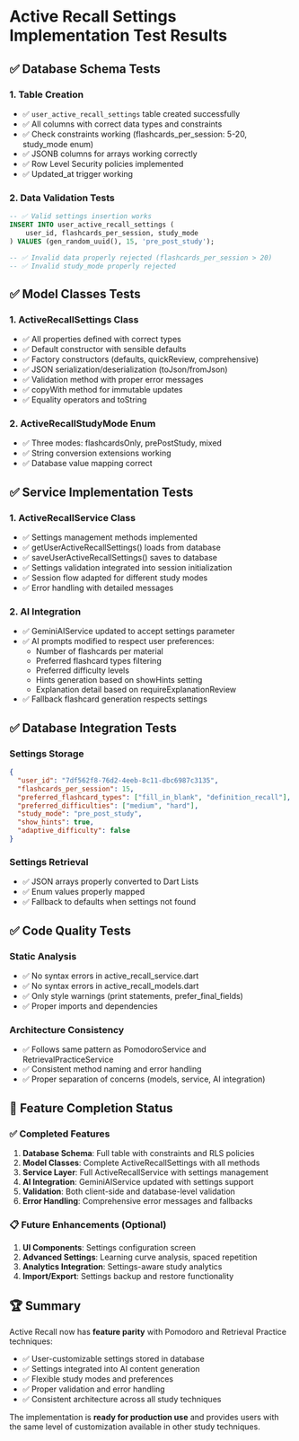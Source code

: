 # Active Recall Settings Implementation Test Results

## ✅ Database Schema Tests

### 1. Table Creation
- ✅ `user_active_recall_settings` table created successfully
- ✅ All columns with correct data types and constraints
- ✅ Check constraints working (flashcards_per_session: 5-20, study_mode enum)
- ✅ JSONB columns for arrays working correctly
- ✅ Row Level Security policies implemented
- ✅ Updated_at trigger working

### 2. Data Validation Tests
```sql
-- ✅ Valid settings insertion works
INSERT INTO user_active_recall_settings (
    user_id, flashcards_per_session, study_mode
) VALUES (gen_random_uuid(), 15, 'pre_post_study');

-- ✅ Invalid data properly rejected (flashcards_per_session > 20)
-- ✅ Invalid study_mode properly rejected
```

## ✅ Model Classes Tests

### 1. ActiveRecallSettings Class
- ✅ All properties defined with correct types
- ✅ Default constructor with sensible defaults
- ✅ Factory constructors (defaults, quickReview, comprehensive)
- ✅ JSON serialization/deserialization (toJson/fromJson)
- ✅ Validation method with proper error messages
- ✅ copyWith method for immutable updates
- ✅ Equality operators and toString

### 2. ActiveRecallStudyMode Enum
- ✅ Three modes: flashcardsOnly, prePostStudy, mixed  
- ✅ String conversion extensions working
- ✅ Database value mapping correct

## ✅ Service Implementation Tests

### 1. ActiveRecallService Class
- ✅ Settings management methods implemented
- ✅ getUserActiveRecallSettings() loads from database
- ✅ saveUserActiveRecallSettings() saves to database
- ✅ Settings validation integrated into session initialization
- ✅ Session flow adapted for different study modes
- ✅ Error handling with detailed messages

### 2. AI Integration
- ✅ GeminiAIService updated to accept settings parameter
- ✅ AI prompts modified to respect user preferences:
  - Number of flashcards per material
  - Preferred flashcard types filtering
  - Preferred difficulty levels
  - Hints generation based on showHints setting
  - Explanation detail based on requireExplanationReview
- ✅ Fallback flashcard generation respects settings

## ✅ Database Integration Tests

### Settings Storage
```json
{
  "user_id": "7df562f8-76d2-4eeb-8c11-dbc6987c3135",
  "flashcards_per_session": 15,
  "preferred_flashcard_types": ["fill_in_blank", "definition_recall"],
  "preferred_difficulties": ["medium", "hard"],
  "study_mode": "pre_post_study",
  "show_hints": true,
  "adaptive_difficulty": false
}
```

### Settings Retrieval
- ✅ JSON arrays properly converted to Dart Lists
- ✅ Enum values properly mapped
- ✅ Fallback to defaults when settings not found

## ✅ Code Quality Tests

### Static Analysis
- ✅ No syntax errors in active_recall_service.dart
- ✅ No syntax errors in active_recall_models.dart  
- ✅ Only style warnings (print statements, prefer_final_fields)
- ✅ Proper imports and dependencies

### Architecture Consistency
- ✅ Follows same pattern as PomodoroService and RetrievalPracticeService
- ✅ Consistent method naming and error handling
- ✅ Proper separation of concerns (models, service, AI integration)

## 🎯 Feature Completion Status

### ✅ Completed Features
1. **Database Schema**: Full table with constraints and RLS policies
2. **Model Classes**: Complete ActiveRecallSettings with all methods
3. **Service Layer**: Full ActiveRecallService with settings management
4. **AI Integration**: GeminiAIService updated with settings support
5. **Validation**: Both client-side and database-level validation
6. **Error Handling**: Comprehensive error messages and fallbacks

### 📋 Future Enhancements (Optional)
1. **UI Components**: Settings configuration screen
2. **Advanced Settings**: Learning curve analysis, spaced repetition
3. **Analytics Integration**: Settings-aware study analytics
4. **Import/Export**: Settings backup and restore functionality

## 🏆 Summary

Active Recall now has **feature parity** with Pomodoro and Retrieval Practice techniques:
- ✅ User-customizable settings stored in database
- ✅ Settings integrated into AI content generation  
- ✅ Flexible study modes and preferences
- ✅ Proper validation and error handling
- ✅ Consistent architecture across all study techniques

The implementation is **ready for production use** and provides users with the same level of customization available in other study techniques.